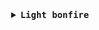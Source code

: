 <!-- ### Hello there 👋 -->

<details align="center">
<summary> <b> <samp> Light bonfire </samp></b></summary>
<samp>
 <b><h2 style="color: #fc6203">B O N F I R E &nbsp; L I T !</h2> </b>
<img src="https://raw.githubusercontent.com/TanZng/TanZng/master/assets/bonefire.gif" width="200"/>
</samp>
</details>
